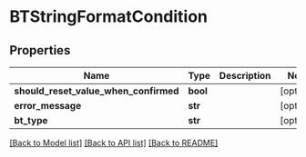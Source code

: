 # BTStringFormatCondition

## Properties
Name | Type | Description | Notes
------------ | ------------- | ------------- | -------------
**should_reset_value_when_confirmed** | **bool** |  | [optional] 
**error_message** | **str** |  | [optional] 
**bt_type** | **str** |  | [optional] 

[[Back to Model list]](../README.md#documentation-for-models) [[Back to API list]](../README.md#documentation-for-api-endpoints) [[Back to README]](../README.md)


